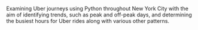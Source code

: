 Examining Uber journeys using Python throughout New York City with the aim of identifying trends, such as peak and off-peak days,
and determining the busiest hours for Uber rides along with various other patterns.

